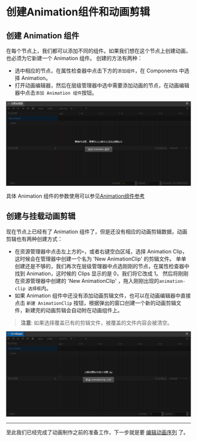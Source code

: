 # 创建Animation组件和动画剪辑

## 创建 Animation 组件

在每个节点上，我们都可以添加不同的组件。如果我们想在这个节点上创建动画，也必须为它新建一个 Animation 组件。
创建的方法有两种：

 - 选中相应的节点，在属性检查器中点击下方的`添加组件`，在  Components 中选择 Animation。
 - 打开动画编辑器，然后在层级管理器中选中需要添加动画的节点，在动画编辑器中点击`添加 Animation 组件`按钮。

![add-component](animation-clip/add-component.png)

具体 Animation 组件的参数使用可以参见[Animation组件参考](./../../engine/animation/animation-component.md)

## 创建与挂载动画剪辑

现在节点上已经有了 Animation 组件了，但是还没有相应的动画剪辑数据，动画剪辑也有两种创建方式：

 - 在资源管理器中点击左上方的`+`，或者右键空白区域，选择 Animation Clip，这时候会在管理器中创建一个名为 'New AnimationClip' 的剪辑文件。
单单创建还是不够的，我们再次在层级管理器中点选刚刚的节点，在属性检查器中找到 Animation，这时候的 Clips 显示的是 0，我们将它改成 1。
然后将刚刚在资源管理器中创建的 'New AnimationClip' ，拖入刚刚出现的`animation-clip 选择框`内。
 - 如果 Animation 组件中还没有添加动画剪辑文件，也可以在动画编辑器中直接点击 `新建 AnimationClip` 按钮，根据弹出的窗口创建一个新的动画剪辑文件，新建完的动画剪辑会自动附在动画组件上。
>**注意**: 如果选择覆盖已有的剪辑文件，被覆盖的文件内容会被清空。

![add-clip](animation-clip/add-clip.png)

---

至此我们已经完成了动画制作之前的准备工作，下一步就是要 [编辑动画序列](animation-clip.md) 了。

